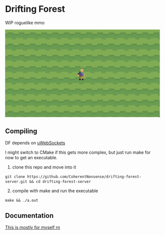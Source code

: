 # Drifting Forest
WIP roguelike mmo

<img src="misc/readme_cover.png" alt="cover image of game">

## Compiling
DF depends on [uWebSockets](https://github.com/uNetworking/uWebSockets)

I might switch to CMake if this gets more complex, but just run make for now to get an executable.

1. clone this repo and move into it
```
git clone https://github.com/CoherentNonsense/drifting-forest-server.git && cd drifting-forest-server
```
2. compile with make and run the executable
```
make && ./a.out
```

## Documentation

[This is mostly for myself rn](docs/README.md)